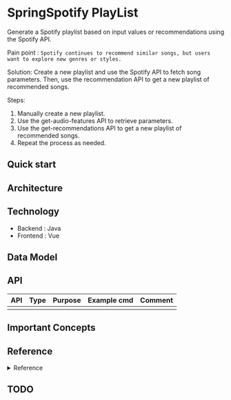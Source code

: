 # SpringSpotify PlayList

Generate a Spotify playlist based on input values or recommendations using the Spotify API.

Pain point : `Spotify continues to recommend similar songs, but users want to explore new genres or styles.`

Solution: Create a new playlist and use the Spotify API to fetch song parameters. Then, use the recommendation API to get a new playlist of recommended songs.

Steps:

1. Manually create a new playlist.
2. Use the get-audio-features API to retrieve parameters.
3. Use the get-recommendations API to get a new playlist of recommended songs.
4. Repeat the process as needed.


## Quick start

## Architecture

## Technology

- Backend : Java
- Frontend : Vue


## Data Model


## API

| API | Type | Purpose | Example cmd | Comment|
| ----- | -------- | ---- | ----- | ---- |
|  |  |  || |

## Important Concepts

## Reference

<details>
<summary>Reference</summary>

- Libaray
	- https://github.com/spotify-web-api-java/spotify-web-api-java

- Recommendations API
	- https://developer.spotify.com/documentation/web-api/reference/get-recommendations

- get song feature
	- https://developer.spotify.com/documentation/web-api/reference/get-audio-features

- Java client
	- https://github.com/spotify-web-api-java/spotify-web-api-java

- Code example
	- https://jitpack.io/p/lbengzon/spotify-web-api-java
	- https://github.com/yennanliu/nelson/blob/master/server.js#L88

- Other project
	- https://nelson.glitch.me/#
	- https://github.com/hardikSinghBehl/spotifyApiSpring/tree/master

</details>

## TODO
